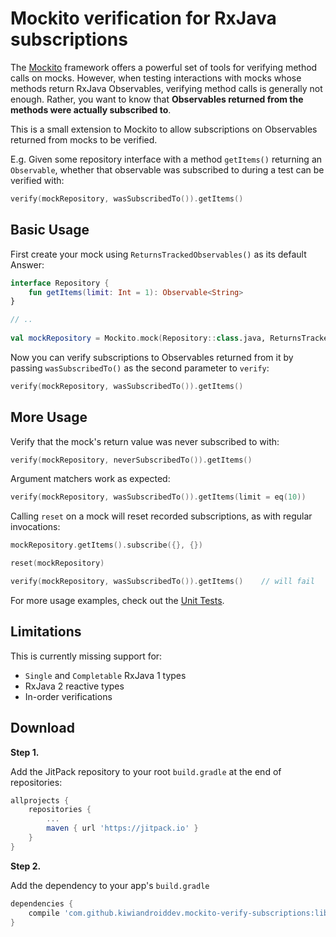# Mockito verification for RxJava subscriptions

The [Mockito](http://site.mockito.org/) framework offers a powerful set of tools for verifying method calls on mocks. However, when testing interactions with mocks whose methods return RxJava Observables, verifying method calls is generally not enough. Rather, you want to know that  **Observables returned from the methods were actually subscribed to**.

This is a small extension to Mockito to allow subscriptions on Observables returned from mocks to be verified.

E.g. Given some repository interface with a method `getItems()` returning an `Observable`, whether that observable was subscribed to during a test can be verified with:

```kotlin
verify(mockRepository, wasSubscribedTo()).getItems()
```

Basic Usage
-----------

First create your mock using `ReturnsTrackedObservables()` as its default Answer:
```kotlin
interface Repository {
    fun getItems(limit: Int = 1): Observable<String>
}

// ..
    
val mockRepository = Mockito.mock(Repository::class.java, ReturnsTrackedObservables())
```

Now you can verify subscriptions to Observables returned from it by passing `wasSubscribedTo()` as the second parameter to `verify`:

```kotlin
verify(mockRepository, wasSubscribedTo()).getItems()
```

More Usage
----------

Verify that the mock's return value was never subscribed to with:

```kotlin
verify(mockRepository, neverSubscribedTo()).getItems()
```

Argument matchers work as expected:

```kotlin
verify(mockRepository, wasSubscribedTo()).getItems(limit = eq(10))
```

Calling `reset` on a mock will reset recorded subscriptions, as with regular invocations:
```kotlin
mockRepository.getItems().subscribe({}, {})

reset(mockRepository)

verify(mockRepository, wasSubscribedTo()).getItems()    // will fail
```

For more usage examples, check out the [Unit Tests](library/src/test/kotlin/nz/co/kiwiandroiddev/mockito/rxjava/verification/SubscribedToTest.kt).

Limitations
-----------

This is currently missing support for:
* `Single` and `Completable` RxJava 1 types
* RxJava 2 reactive types
* In-order verifications

Download
--------

**Step 1.**

Add the JitPack repository to your root `build.gradle` at the end of repositories:

```groovy
allprojects {
    repositories {
        ...
        maven { url 'https://jitpack.io' }
    }
}
```
**Step 2.**

Add the dependency to your app's `build.gradle`

```groovy
dependencies {
    compile 'com.github.kiwiandroiddev.mockito-verify-subscriptions:library:v0.1-alpha'
}
```
